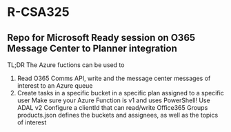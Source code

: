 # R-CSA325
## Repo for Microsoft Ready session on O365 Message Center to Planner integration

TL;DR
The Azure fuctions can be used to 
1. Read O365 Comms API, write and the message center messages of interest to an Azure queue
2. Create tasks in a specific bucket in a specific plan assigned to a specific user
Make sure your Azure Function is v1 and uses PowerShell!
Use ADAL v2
Configure a clientId that can read/write Office365 Groups
products.json defines the buckets and assignees, as well as the topics of interest




